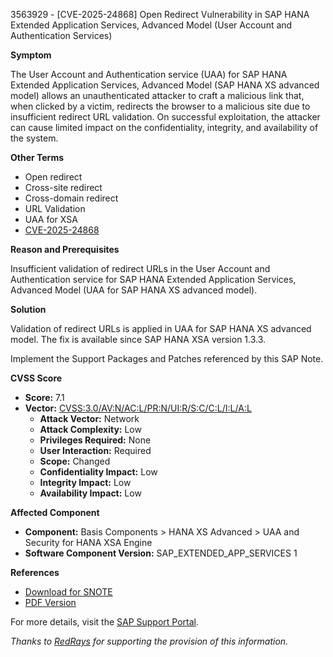 3563929 - [CVE-2025-24868] Open Redirect Vulnerability in SAP HANA Extended Application Services, Advanced Model (User Account and Authentication Services)

**Symptom**

The User Account and Authentication service (UAA) for SAP HANA Extended Application Services, Advanced Model (SAP HANA XS advanced model) allows an unauthenticated attacker to craft a malicious link that, when clicked by a victim, redirects the browser to a malicious site due to insufficient redirect URL validation. On successful exploitation, the attacker can cause limited impact on the confidentiality, integrity, and availability of the system.

**Other Terms**
- Open redirect
- Cross-site redirect
- Cross-domain redirect
- URL Validation
- UAA for XSA
- [CVE-2025-24868](https://www.cve.org/CVERecord/SearchResults?query=CVE-2025-24868)

**Reason and Prerequisites**

Insufficient validation of redirect URLs in the User Account and Authentication service for SAP HANA Extended Application Services, Advanced Model (UAA for SAP HANA XS advanced model).

**Solution**

Validation of redirect URLs is applied in UAA for SAP HANA XS advanced model. The fix is available since SAP HANA XSA version 1.3.3.

Implement the Support Packages and Patches referenced by this SAP Note.

**CVSS Score**

- **Score:** 7.1
- **Vector:** [CVSS:3.0/AV:N/AC:L/PR:N/UI:R/S:C/C:L/I:L/A:L](https://www.first.org/cvss/calculator/3.0#CVSS:3.0/AV:N/AC:L/PR:N/UI:R/S:C/C:L/I:L/A:L)
  - **Attack Vector:** Network
  - **Attack Complexity:** Low
  - **Privileges Required:** None
  - **User Interaction:** Required
  - **Scope:** Changed
  - **Confidentiality Impact:** Low
  - **Integrity Impact:** Low
  - **Availability Impact:** Low

**Affected Component**

- **Component:** Basis Components > HANA XS Advanced > UAA and Security for HANA XSA Engine
- **Software Component Version:** SAP_EXTENDED_APP_SERVICES 1

**References**

- [Download for SNOTE](https://notesdownloads.sap.com/note/0040000000136602025)
- [PDF Version](https://userapps.support.sap.com/sap/support/sfm/notes/print/0003563929?language=en-US&token=15D6DA9BCB1CD30ADFE7FC3A70E2E2CF)

For more details, visit the [SAP Support Portal](https://me.sap.com/).

*Thanks to [RedRays](https://redrays.io) for supporting the provision of this information.*